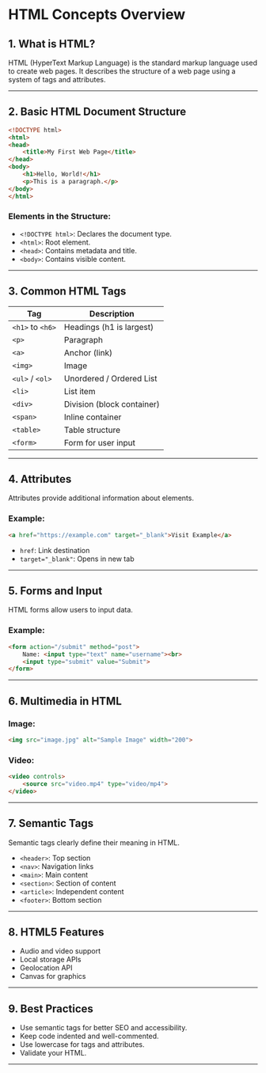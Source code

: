 
# HTML Concepts Overview

## 1. What is HTML?

HTML (HyperText Markup Language) is the standard markup language used to create web pages. It describes the structure of a web page using a system of tags and attributes.

---

## 2. Basic HTML Document Structure

```html
<!DOCTYPE html>
<html>
<head>
    <title>My First Web Page</title>
</head>
<body>
    <h1>Hello, World!</h1>
    <p>This is a paragraph.</p>
</body>
</html>
```

### Elements in the Structure:
- `<!DOCTYPE html>`: Declares the document type.
- `<html>`: Root element.
- `<head>`: Contains metadata and title.
- `<body>`: Contains visible content.

---

## 3. Common HTML Tags

| Tag         | Description |
|-------------|-------------|
| `<h1>` to `<h6>` | Headings (h1 is largest) |
| `<p>`       | Paragraph |
| `<a>`       | Anchor (link) |
| `<img>`     | Image |
| `<ul>` / `<ol>` | Unordered / Ordered List |
| `<li>`      | List item |
| `<div>`     | Division (block container) |
| `<span>`    | Inline container |
| `<table>`   | Table structure |
| `<form>`    | Form for user input |

---

## 4. Attributes

Attributes provide additional information about elements.

### Example:
```html
<a href="https://example.com" target="_blank">Visit Example</a>
```

- `href`: Link destination
- `target="_blank"`: Opens in new tab

---

## 5. Forms and Input

HTML forms allow users to input data.

### Example:
```html
<form action="/submit" method="post">
    Name: <input type="text" name="username"><br>
    <input type="submit" value="Submit">
</form>
```

---

## 6. Multimedia in HTML

### Image:
```html
<img src="image.jpg" alt="Sample Image" width="200">
```

### Video:
```html
<video controls>
    <source src="video.mp4" type="video/mp4">
</video>
```

---

## 7. Semantic Tags

Semantic tags clearly define their meaning in HTML.

- `<header>`: Top section
- `<nav>`: Navigation links
- `<main>`: Main content
- `<section>`: Section of content
- `<article>`: Independent content
- `<footer>`: Bottom section

---

## 8. HTML5 Features

- Audio and video support
- Local storage APIs
- Geolocation API
- Canvas for graphics

---

## 9. Best Practices

- Use semantic tags for better SEO and accessibility.
- Keep code indented and well-commented.
- Use lowercase for tags and attributes.
- Validate your HTML.

---


